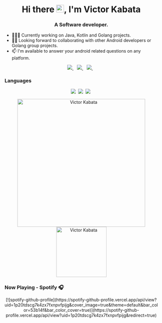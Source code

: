 <h1 align="center">Hi there <img src="https://media.giphy.com/media/hvRJCLFzcasrR4ia7z/giphy.gif" width="25px">, I'm Victor Kabata</h1>

<h3 align="center">A Software developer.</h3>

- 👨🏾‍💻 Currently working on Java, Kotlin and Golang projects.
- ✌🏾 Looking forward to collaborating with other Android developers or Golang group projects.
- 📫 I'm available to answer your android related questions on any platform.
  

 <p align="center"> 
 <a href="https://twitter.com/_victorkabata">
    <img src="https://img.shields.io/badge/Twitter-1DA1F2?style=for-the-badge&logo=twitter&logoColor=white" />    
  </a>&nbsp;&nbsp;
 <a href="https://www.linkedin.com/in/victor-kabata-047532173">
    <img src="https://img.shields.io/badge/linkedin-%230077B5.svg?&style=for-the-badge&logo=linkedin&logoColor=white" />
  </a>&nbsp;&nbsp;
  <a href="victorbro14@gmail.com">
    <img src="https://img.shields.io/badge/Gmail-D14836?style=for-the-badge&logo=gmail&logoColor=white" />
  </a>&nbsp;&nbsp;
 </p>

 ### Languages

 <p align="center">
<img  src="https://img.shields.io/badge/Kotlin-8382E3?style=for-the-badge&logo=kotlin&logoColor=white">&nbsp;
<img  src="https://img.shields.io/badge/Go-29BEB0?style=for-the-badge&logo=go&logoColor=white">&nbsp;
<img  src="https://img.shields.io/badge/Java-E56F08?style=for-the-badge&logo=java&logoColor=white">&nbsp;
</p>

<p align="center"> 
    <img src="https://github-readme-stats.vercel.app/api?username=VictorKabata&count_private=true&show_icons=true&theme=dark" alt="Victor Kabata" width="420"/> 
    <img src="https://github-readme-stats.vercel.app/api/top-langs/?username=VictorKabata&hide=html&langs_count=8&layout=compact&theme=dark" alt="Victor Kabata" height="165" />
 </p>
 
 ### Now Playing - Spotify 🎧
 <p align="center"> 
 [![spotify-github-profile](https://spotify-github-profile.vercel.app/api/view?uid=1p20tdscg7k4zx7fxnpvfpijg&cover_image=true&theme=default&bar_color=53b14f&bar_color_cover=true)](https://spotify-github-profile.vercel.app/api/view?uid=1p20tdscg7k4zx7fxnpvfpijg&redirect=true)
  </p> 
